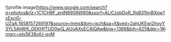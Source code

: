 ![profile image]https://www.google.com/search?q=photos&rlz=1C1CHBF_enIN990IN990&sxsrf=ALiCzsbDoR_RsB31hnBXow1xExciG-UZgA:1658157269197&source=lnms&tbm=isch&sa=X&ved=2ahUKEwj2hoyY3YL5AhWK_GEKHfTUD0wQ_AUoAXoECAIQAw&biw=1366&bih=625&dpr=1#imgrc=eIs5K38olU-qxM
